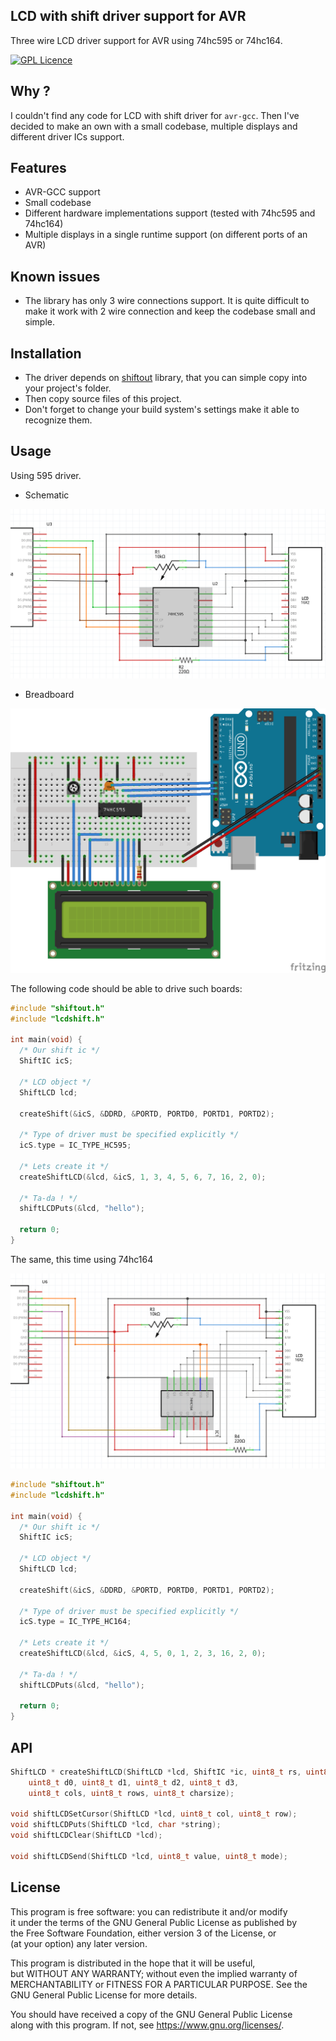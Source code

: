 ## LCD with shift driver support for AVR

Three wire LCD driver support for AVR using 74hc595 or 74hc164.

[![GPL Licence](https://badges.frapsoft.com/os/gpl/gpl.png?v=103)](https://opensource.org/licenses/GPL-3.0/)

## Why ?
  I couldn't find any code for LCD with shift driver for `avr-gcc`. Then I've decided to
  make an own with a small codebase, multiple displays and different driver ICs support.

## Features

  * AVR-GCC support
  * Small codebase
  * Different hardware implementations support (tested with 74hc595 and 74hc164)
  * Multiple displays in a single runtime support (on different ports of an AVR)

## Known issues

  * The library has only 3 wire connections support. It is quite difficult to make
  it work with 2 wire connection and keep the codebase small and simple.

## Installation

  * The driver depends on [shiftout](https://github.com/linuxenko/avr-shiftout) library, that you can 
simple copy into your project's folder.
  * Then copy source files of this project.
  * Don't forget to change your build system's settings make it able to recognize them.

## Usage

Using 595 driver.

  * Schematic

![595 shcematic](https://raw.githubusercontent.com/linuxenko/avr-lcdshift/master/schematic/595-schematic.png)

  * Breadboard

![595 breadboard](https://raw.githubusercontent.com/linuxenko/avr-lcdshift/master/schematic/595-bread.png)

The following code should be able to drive such boards:

```c
#include "shiftout.h"
#include "lcdshift.h"

int main(void) {
  /* Our shift ic */
  ShiftIC icS;

  /* LCD object */
  ShiftLCD lcd;

  createShift(&icS, &DDRD, &PORTD, PORTD0, PORTD1, PORTD2);

  /* Type of driver must be specified explicitly */
  icS.type = IC_TYPE_HC595;

  /* Lets create it */
  createShiftLCD(&lcd, &icS, 1, 3, 4, 5, 6, 7, 16, 2, 0);

  /* Ta-da ! */
  shiftLCDPuts(&lcd, "hello");

  return 0;
}
```

The same, this time using 74hc164

![164 breadboard](https://raw.githubusercontent.com/linuxenko/avr-lcdshift/master/schematic/164-schematic.png)

```c
#include "shiftout.h"
#include "lcdshift.h"

int main(void) {
  /* Our shift ic */
  ShiftIC icS;

  /* LCD object */
  ShiftLCD lcd;

  createShift(&icS, &DDRD, &PORTD, PORTD0, PORTD1, PORTD2);

  /* Type of driver must be specified explicitly */
  icS.type = IC_TYPE_HC164;

  /* Lets create it */
  createShiftLCD(&lcd, &icS, 4, 5, 0, 1, 2, 3, 16, 2, 0);

  /* Ta-da ! */
  shiftLCDPuts(&lcd, "hello");

  return 0;
}
```

## API

```c
ShiftLCD * createShiftLCD(ShiftLCD *lcd, ShiftIC *ic, uint8_t rs, uint8_t e,
    uint8_t d0, uint8_t d1, uint8_t d2, uint8_t d3,
    uint8_t cols, uint8_t rows, uint8_t charsize);

void shiftLCDSetCursor(ShiftLCD *lcd, uint8_t col, uint8_t row);
void shiftLCDPuts(ShiftLCD *lcd, char *string);
void shiftLCDClear(ShiftLCD *lcd);

void shiftLCDSend(ShiftLCD *lcd, uint8_t value, uint8_t mode);
```


## License

  This program is free software: you can redistribute it and/or modify<br>
  it under the terms of the GNU General Public License as published by<br>
  the Free Software Foundation, either version 3 of the License, or<br>
  (at your option) any later version.

  This program is distributed in the hope that it will be useful,<br>
  but WITHOUT ANY WARRANTY; without even the implied warranty of<br>
  MERCHANTABILITY or FITNESS FOR A PARTICULAR PURPOSE.  See the<br>
  GNU General Public License for more details.<br>

  You should have received a copy of the GNU General Public License<br>
  along with this program.  If not, see <https://www.gnu.org/licenses/>.
